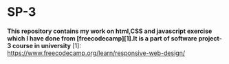 # SP-3
**This repository contains my work on html,CSS and javascript exercise which I have done from [freecodecamp][1].It is a part of software project-3 course in university**
[1]: https://www.freecodecamp.org/learn/responsive-web-design/
